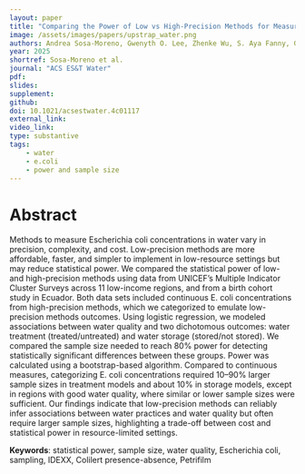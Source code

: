 ```yaml
---
layout: paper
title: "Comparing the Power of Low vs High-Precision Methods for Measuring E. coli in Drinking Water in Low-Resource Settings"
image: /assets/images/papers/upstrap_water.png
authors: Andrea Sosa-Moreno, Gwenyth O. Lee, Zhenke Wu, S. Aya Fanny, Gabriel Trueba, Philip J. Cooper, Karen Levy, Joseph N. S. Eisenberg
year: 2025
shortref: Sosa-Moreno et al.
journal: "ACS ES&T Water"
pdf:
slides:
supplement:
github:
doi: 10.1021/acsestwater.4c01117
external_link: 
video_link: 
type: substantive
tags:
    - water
    - e.coli
    - power and sample size
---
```


# Abstract

Methods to measure Escherichia coli concentrations in water vary in precision, complexity, and cost. Low-precision methods are more affordable, faster, and simpler to implement in low-resource settings but may reduce statistical power. We compared the statistical power of low- and high-precision methods using data from UNICEF’s Multiple Indicator Cluster Surveys across 11 low-income regions, and from a birth cohort study in Ecuador. Both data sets included continuous E. coli concentrations from high-precision methods, which we categorized to emulate low-precision methods outcomes. Using logistic regression, we modeled associations between water quality and two dichotomous outcomes: water treatment (treated/untreated) and water storage (stored/not stored). We compared the sample size needed to reach 80% power for detecting statistically significant differences between these groups. Power was calculated using a bootstrap-based algorithm. Compared to continuous measures, categorizing E. coli concentrations required 10–90% larger sample sizes in treatment models and about 10% in storage models, except in regions with good water quality, where similar or lower sample sizes were sufficient. Our findings indicate that low-precision methods can reliably infer associations between water practices and water quality but often require larger sample sizes, highlighting a trade-off between cost and statistical power in resource-limited settings.

**Keywords**: statistical power, sample size, water quality, Escherichia coli, sampling, IDEXX, Colilert presence-absence, Petrifilm